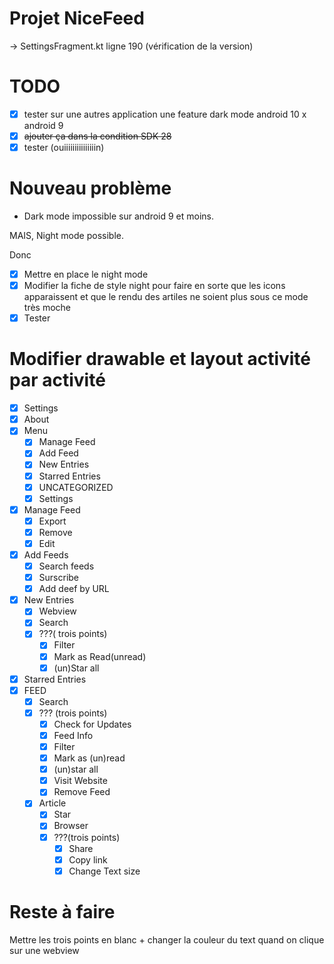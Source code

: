 Projet NiceFeed
===

-> SettingsFragment.kt ligne 190 (vérification de la version)

TODO
===

* [x] tester sur une autres application une feature dark mode android 10 x android 9
* [x] ~~ajouter ça dans la condition SDK 28~~
* [x] tester (ouiiiiiiiiiiiiiiin)

Nouveau problème
===

* Dark mode impossible sur android 9 et moins.

MAIS, Night mode possible.

Donc

* [x] Mettre en place le night mode
* [x] Modifier la fiche de style night pour faire en sorte que les icons apparaissent et que le rendu des artiles ne soient plus sous ce mode très moche
* [x] Tester

Modifier drawable et layout activité par activité
===

* [x] Settings
* [x] About
* [x] Menu
    * [x] Manage Feed
    * [x] Add Feed
    * [x] New Entries
    * [x] Starred Entries
    * [x] UNCATEGORIZED
    * [x] Settings
* [x] Manage Feed
    * [x] Export
    * [x] Remove
    * [x] Edit
* [x] Add Feeds
    * [x] Search feeds
    * [x] Surscribe
    * [x] Add deef by URL
* [x] New Entries
    * [x] Webview
    * [x] Search
    * [x] ???( trois points)
        * [x] Filter
        * [x] Mark as Read(unread)
        * [x] (un)Star all

* [x] Starred Entries
* [x] FEED
    * [x] Search
    * [x] ??? (trois points)
        * [x] Check for Updates
        * [x] Feed Info
        * [x] Filter
        * [x] Mark as (un)read
        * [x] (un)star all
        * [x] Visit Website
        * [x] Remove Feed
    * [x] Article
        * [x] Star
        * [x] Browser
        * [x] ???(trois points)
            * [x] Share
            * [x] Copy link
            * [x] Change Text size

Reste à faire
===

Mettre les trois points en blanc + changer la couleur du text quand on clique sur une webview 



